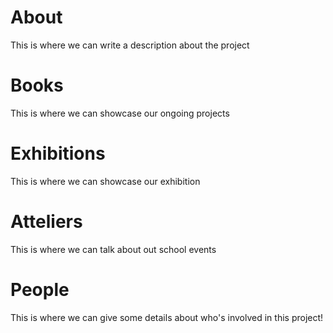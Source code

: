 # About

This is where we can write a description about the project

# Books

This is where we can showcase our ongoing projects

# Exhibitions

This is where we can showcase our exhibition

# Atteliers 

This is where we can talk about out school events

# People

This is where we can give some details about who's involved in this project! 

